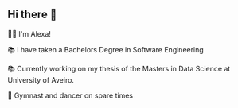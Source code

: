 ## Hi there 👋
👩‍💻 I'm Alexa!  

📚 I have taken a Bachelors Degree in Software Engineering

📚 Currently working on my thesis of the Masters in Data Science at University of Aveiro. 

🤸 Gymnast and dancer on spare times
